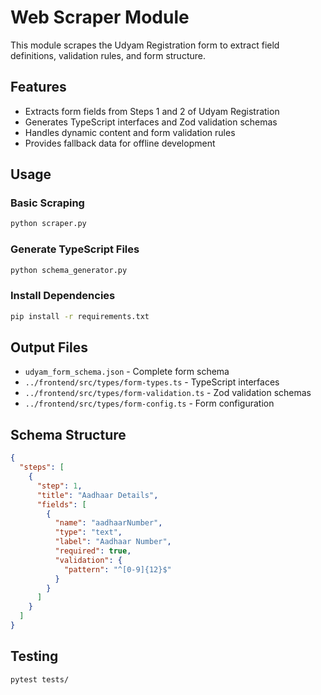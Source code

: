 # Web Scraper Module

This module scrapes the Udyam Registration form to extract field definitions, validation rules, and form structure.

## Features

- Extracts form fields from Steps 1 and 2 of Udyam Registration
- Generates TypeScript interfaces and Zod validation schemas
- Handles dynamic content and form validation rules
- Provides fallback data for offline development

## Usage

### Basic Scraping
```bash
python scraper.py
```

### Generate TypeScript Files
```bash
python schema_generator.py
```

### Install Dependencies
```bash
pip install -r requirements.txt
```

## Output Files

- `udyam_form_schema.json` - Complete form schema
- `../frontend/src/types/form-types.ts` - TypeScript interfaces
- `../frontend/src/types/form-validation.ts` - Zod validation schemas
- `../frontend/src/types/form-config.ts` - Form configuration

## Schema Structure

```json
{
  "steps": [
    {
      "step": 1,
      "title": "Aadhaar Details",
      "fields": [
        {
          "name": "aadhaarNumber",
          "type": "text",
          "label": "Aadhaar Number",
          "required": true,
          "validation": {
            "pattern": "^[0-9]{12}$"
          }
        }
      ]
    }
  ]
}
```

## Testing

```bash
pytest tests/
```
